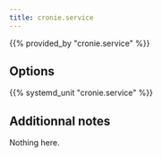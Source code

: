 ```yaml
---
title: cronie.service
---
```


{{% provided_by "cronie.service" %}}

## Options

{{% systemd_unit "cronie.service" %}}

## Additionnal notes

Nothing here.